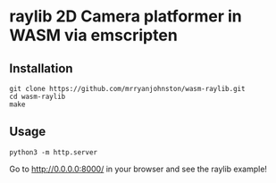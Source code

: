 # raylib 2D Camera platformer in WASM via emscripten

## Installation

```
git clone https://github.com/mrryanjohnston/wasm-raylib.git
cd wasm-raylib
make
```

## Usage

```
python3 -m http.server
```

Go to http://0.0.0.0:8000/ in your browser and see the raylib example!
